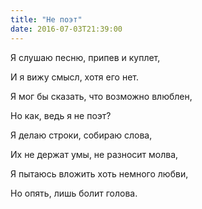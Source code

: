 ```yaml
---
title: "Не поэт"
date: 2016-07-03T21:39:00
---
```


Я слушаю песню, припев и куплет,

И я вижу смысл, хотя его нет.

Я мог бы сказать, что возможно влюблен, 

Но как, ведь я не поэт?



Я делаю строки, собираю слова,

Их не держат умы, не разносит молва,

Я пытаюсь вложить хоть немного любви,

Но опять, лишь болит голова.
